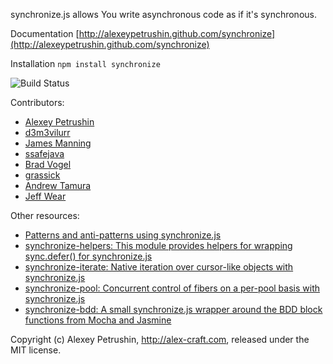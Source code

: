 synchronize.js allows You write asynchronous code as if it's synchronous.

Documentation [http://alexeypetrushin.github.com/synchronize](http://alexeypetrushin.github.com/synchronize)

Installation `npm install synchronize`

![Build Status](https://travis-ci.org/alexeypetrushin/synchronize.svg)

Contributors:

- [Alexey Petrushin](https://github.com/alexeypetrushin)
- [d3m3vilurr](https://github.com/d3m3vilurr)
- [James Manning](https://github.com/jamesmanning)
- [ssafejava](https://github.com/ssafejava)
- [Brad Vogel](https://github.com/bradvogel)
- [grassick](https://github.com/grassick)
- [Andrew Tamura](https://github.com/andrewtamura)
- [Jeff Wear](https://github.com/wearhere)

Other resources:

- [Patterns and anti-patterns using synchronize.js](https://mixmax.com/blog/node-fibers-using-synchronize-js)
- [synchronize-helpers: This module provides helpers for wrapping sync.defer() for synchronize.js](https://github.com/mixmaxhq/synchronize-helpers)
- [synchronize-iterate: Native iteration over cursor-like objects with synchronize.js](https://github.com/mixmaxhq/synchronize-iterate)
- [synchronize-pool: Concurrent control of fibers on a per-pool basis with synchronize.js](https://github.com/mixmaxhq/synchronize-pool)
- [synchronize-bdd: A small synchronize.js wrapper around the BDD block functions from Mocha and Jasmine](https://github.com/mixmaxhq/synchronize-bdd)

Copyright (c) Alexey Petrushin, http://alex-craft.com, released under the MIT license.
